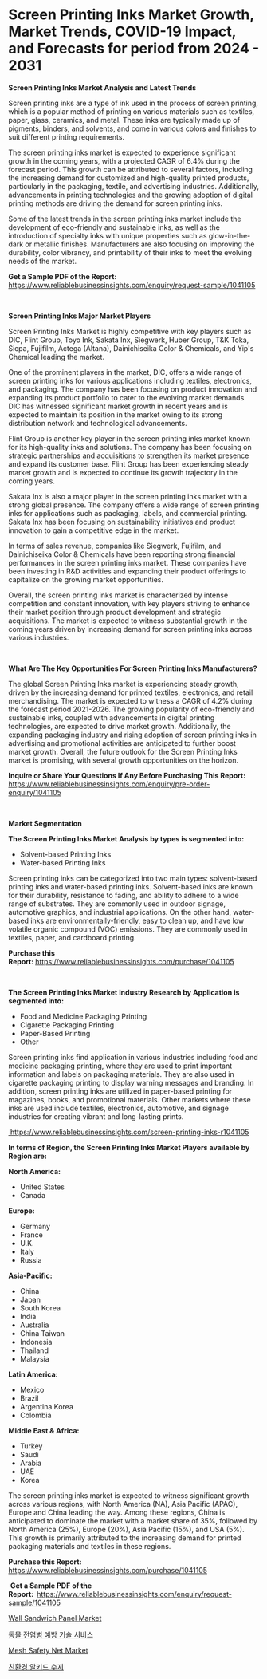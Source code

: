 <p><h1>Screen Printing Inks Market Growth, Market Trends, COVID-19 Impact, and Forecasts for period from 2024 - 2031</h1></p><p><strong>Screen Printing Inks Market Analysis and Latest Trends</strong></p>
<p><p>Screen printing inks are a type of ink used in the process of screen printing, which is a popular method of printing on various materials such as textiles, paper, glass, ceramics, and metal. These inks are typically made up of pigments, binders, and solvents, and come in various colors and finishes to suit different printing requirements.</p><p>The screen printing inks market is expected to experience significant growth in the coming years, with a projected CAGR of 6.4% during the forecast period. This growth can be attributed to several factors, including the increasing demand for customized and high-quality printed products, particularly in the packaging, textile, and advertising industries. Additionally, advancements in printing technologies and the growing adoption of digital printing methods are driving the demand for screen printing inks.</p><p>Some of the latest trends in the screen printing inks market include the development of eco-friendly and sustainable inks, as well as the introduction of specialty inks with unique properties such as glow-in-the-dark or metallic finishes. Manufacturers are also focusing on improving the durability, color vibrancy, and printability of their inks to meet the evolving needs of the market.</p></p>
<p><strong>Get a Sample PDF of the Report:&nbsp;</strong> <a href="https://www.reliablebusinessinsights.com/enquiry/request-sample/1041105">https://www.reliablebusinessinsights.com/enquiry/request-sample/1041105</a></p>
<p>&nbsp;</p>
<p><strong>Screen Printing Inks Major Market Players</strong></p>
<p><p>Screen Printing Inks Market is highly competitive with key players such as DIC, Flint Group, Toyo Ink, Sakata Inx, Siegwerk, Huber Group, T&K Toka, Sicpa, Fujifilm, Actega (Altana), Dainichiseika Color & Chemicals, and Yip's Chemical leading the market.</p><p>One of the prominent players in the market, DIC, offers a wide range of screen printing inks for various applications including textiles, electronics, and packaging. The company has been focusing on product innovation and expanding its product portfolio to cater to the evolving market demands. DIC has witnessed significant market growth in recent years and is expected to maintain its position in the market owing to its strong distribution network and technological advancements.</p><p>Flint Group is another key player in the screen printing inks market known for its high-quality inks and solutions. The company has been focusing on strategic partnerships and acquisitions to strengthen its market presence and expand its customer base. Flint Group has been experiencing steady market growth and is expected to continue its growth trajectory in the coming years.</p><p>Sakata Inx is also a major player in the screen printing inks market with a strong global presence. The company offers a wide range of screen printing inks for applications such as packaging, labels, and commercial printing. Sakata Inx has been focusing on sustainability initiatives and product innovation to gain a competitive edge in the market.</p><p>In terms of sales revenue, companies like Siegwerk, Fujifilm, and Dainichiseika Color & Chemicals have been reporting strong financial performances in the screen printing inks market. These companies have been investing in R&D activities and expanding their product offerings to capitalize on the growing market opportunities.</p><p>Overall, the screen printing inks market is characterized by intense competition and constant innovation, with key players striving to enhance their market position through product development and strategic acquisitions. The market is expected to witness substantial growth in the coming years driven by increasing demand for screen printing inks across various industries.</p></p>
<p>&nbsp;</p>
<p><strong>What Are The Key Opportunities For Screen Printing Inks Manufacturers?</strong></p>
<p><p>The global Screen Printing Inks market is experiencing steady growth, driven by the increasing demand for printed textiles, electronics, and retail merchandising. The market is expected to witness a CAGR of 4.2% during the forecast period 2021-2026. The growing popularity of eco-friendly and sustainable inks, coupled with advancements in digital printing technologies, are expected to drive market growth. Additionally, the expanding packaging industry and rising adoption of screen printing inks in advertising and promotional activities are anticipated to further boost market growth. Overall, the future outlook for the Screen Printing Inks market is promising, with several growth opportunities on the horizon.</p></p>
<p><strong>Inquire or Share Your Questions If Any Before Purchasing This Report:</strong> <a href="https://www.reliablebusinessinsights.com/enquiry/pre-order-enquiry/1041105">https://www.reliablebusinessinsights.com/enquiry/pre-order-enquiry/1041105</a></p>
<p>&nbsp;</p>
<p><strong>Market Segmentation</strong></p>
<p><strong>The Screen Printing Inks Market Analysis by types is segmented into:</strong></p>
<p><ul><li>Solvent-based Printing Inks</li><li>Water-based Printing Inks</li></ul></p>
<p><p>Screen printing inks can be categorized into two main types: solvent-based printing inks and water-based printing inks. Solvent-based inks are known for their durability, resistance to fading, and ability to adhere to a wide range of substrates. They are commonly used in outdoor signage, automotive graphics, and industrial applications. On the other hand, water-based inks are environmentally-friendly, easy to clean up, and have low volatile organic compound (VOC) emissions. They are commonly used in textiles, paper, and cardboard printing.</p></p>
<p><strong>Purchase this Report:&nbsp;</strong><a href="https://www.reliablebusinessinsights.com/purchase/1041105">https://www.reliablebusinessinsights.com/purchase/1041105</a></p>
<p>&nbsp;</p>
<p><strong>The Screen Printing Inks Market Industry Research by Application is segmented into:</strong></p>
<p><ul><li>Food and Medicine Packaging Printing</li><li>Cigarette Packaging Printing</li><li>Paper-Based Printing</li><li>Other</li></ul></p>
<p><p>Screen printing inks find application in various industries including food and medicine packaging printing, where they are used to print important information and labels on packaging materials. They are also used in cigarette packaging printing to display warning messages and branding. In addition, screen printing inks are utilized in paper-based printing for magazines, books, and promotional materials. Other markets where these inks are used include textiles, electronics, automotive, and signage industries for creating vibrant and long-lasting prints.</p></p>
<p><a href="https://www.reliablebusinessinsights.com/screen-printing-inks-r1041105">&nbsp;https://www.reliablebusinessinsights.com/screen-printing-inks-r1041105</a></p>
<p><strong>In terms of Region, the Screen Printing Inks Market Players available by Region are:</strong></p>
<p>
    <p> <strong> North America: </strong>
        <ul>
            <li>United States</li>
            <li>Canada</li>
        </ul>
        </p> 
    <p> <strong> Europe: </strong>
        <ul>
            <li>Germany</li>
            <li>France</li>
            <li>U.K.</li>
            <li>Italy</li>
            <li>Russia</li>
        </ul>
        </p> 
    <p> <strong> Asia-Pacific: </strong>
        <ul>
            <li>China</li>
            <li>Japan</li>
            <li>South Korea</li>
            <li>India</li>
            <li>Australia</li>
            <li>China Taiwan</li>
            <li>Indonesia</li>
            <li>Thailand</li>
            <li>Malaysia</li>
        </ul>
        </p> 
    <p> <strong> Latin America: </strong>
        <ul>
            <li>Mexico</li>
            <li>Brazil</li>
            <li>Argentina Korea</li>
            <li>Colombia</li>
        </ul>
        </p> 
    <p> <strong> Middle East & Africa: </strong>
        <ul>
            <li>Turkey</li>
            <li>Saudi</li>
            <li>Arabia</li>
            <li>UAE</li>
            <li>Korea</li>
        </ul>
    </p>
    </p>
<p><p>The screen printing inks market is expected to witness significant growth across various regions, with North America (NA), Asia Pacific (APAC), Europe and China leading the way. Among these regions, China is anticipated to dominate the market with a market share of 35%, followed by North America (25%), Europe (20%), Asia Pacific (15%), and USA (5%). This growth is primarily attributed to the increasing demand for printed packaging materials and textiles in these regions.</p></p>
<p><strong>Purchase this Report: </strong><a href="https://www.reliablebusinessinsights.com/purchase/1041105">https://www.reliablebusinessinsights.com/purchase/1041105</a></p>
<p>&nbsp;<strong>Get a Sample PDF of the Report:&nbsp;&nbsp;</strong><a href="https://www.reliablebusinessinsights.com/enquiry/request-sample/1041105">https://www.reliablebusinessinsights.com/enquiry/request-sample/1041105</a></p>
<p><strong></strong></p>
<p><p><a href="https://github.com/elizabethdagraca/Market-Research-Report-List-3/blob/main/wall-sandwich-panel-market.md">Wall Sandwich Panel Market</a></p><p><a href="https://github.com/Marcosoenrt565736/Market-Research-Report-List-1/blob/main/1317796119276.md">동물 전염병 예방 기술 서비스</a></p><p><a href="https://github.com/mbisetmhermsr/Market-Research-Report-List-3/blob/main/mesh-safety-net-market.md">Mesh Safety Net Market</a></p><p><a href="https://github.com/brendon65677/Market-Research-Report-List-1/blob/main/9091696119275.md">친환경 알키드 수지</a></p></p>